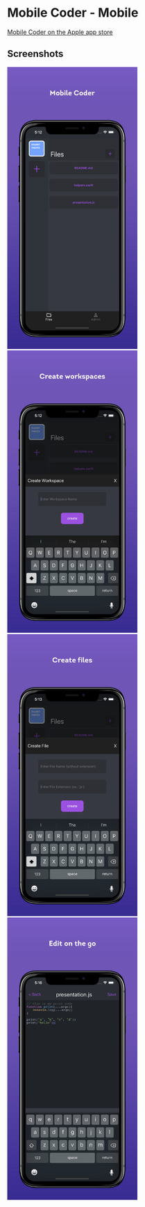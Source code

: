 # Mobile Coder - Mobile

[Mobile Coder on the Apple app store](https://apps.apple.com/us/app/mobile-coder/id1543586234)

## Screenshots

<img src="./MobileCoder/screenshots/screenshot_1.png" width=300/>
<img src="./MobileCoder/screenshots/screenshot_2.png" width=300/>
<img src="./MobileCoder/screenshots/screenshot_3.png" width=300/>
<img src="./MobileCoder/screenshots/screenshot_4.png" width=300/>

